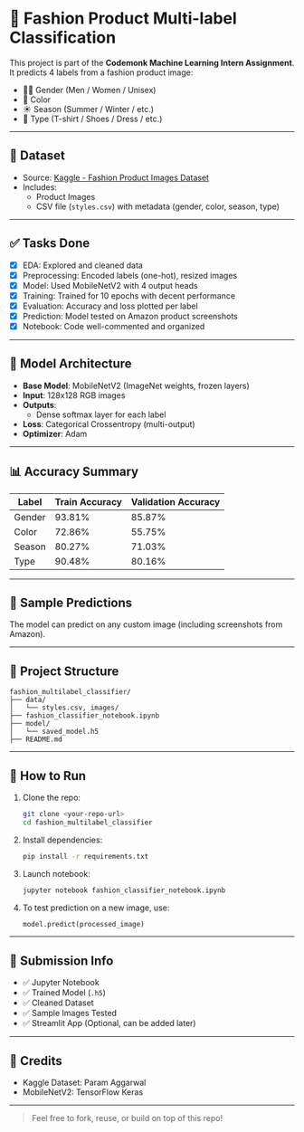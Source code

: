 # 👗 Fashion Product Multi-label Classification

This project is part of the **Codemonk Machine Learning Intern Assignment**.  
It predicts 4 labels from a fashion product image:

- 🧍‍♂️ Gender (Men / Women / Unisex)  
- 🎨 Color  
- ☀️ Season (Summer / Winter / etc.)  
- 👕 Type (T-shirt / Shoes / Dress / etc.)

---

## 📁 Dataset

- Source: [Kaggle - Fashion Product Images Dataset](https://www.kaggle.com/datasets/paramaggarwal/fashion-product-images-dataset)
- Includes:
  - Product Images
  - CSV file (`styles.csv`) with metadata (gender, color, season, type)

---

## ✅ Tasks Done

- [x] EDA: Explored and cleaned data  
- [x] Preprocessing: Encoded labels (one-hot), resized images  
- [x] Model: Used MobileNetV2 with 4 output heads  
- [x] Training: Trained for 10 epochs with decent performance  
- [x] Evaluation: Accuracy and loss plotted per label  
- [x] Prediction: Model tested on Amazon product screenshots  
- [x] Notebook: Code well-commented and organized  

---

## 🧠 Model Architecture

- **Base Model**: MobileNetV2 (ImageNet weights, frozen layers)
- **Input**: 128x128 RGB images
- **Outputs**:  
  - Dense softmax layer for each label  
- **Loss**: Categorical Crossentropy (multi-output)
- **Optimizer**: Adam

---

## 📊 Accuracy Summary

| Label   | Train Accuracy | Validation Accuracy |
|---------|----------------|---------------------|
| Gender  | 93.81%         | 85.87%              |
| Color   | 72.86%         | 55.75%              |
| Season  | 80.27%         | 71.03%              |
| Type    | 90.48%         | 80.16%              |

---

## 🧪 Sample Predictions

The model can predict on any custom image (including screenshots from Amazon).

---

## 📁 Project Structure

```
fashion_multilabel_classifier/
├── data/
│   └── styles.csv, images/
├── fashion_classifier_notebook.ipynb
├── model/
│   └── saved_model.h5
├── README.md
```

---

## 🚀 How to Run

1. Clone the repo:
   ```bash
   git clone <your-repo-url>
   cd fashion_multilabel_classifier
   ```

2. Install dependencies:
   ```bash
   pip install -r requirements.txt
   ```

3. Launch notebook:
   ```bash
   jupyter notebook fashion_classifier_notebook.ipynb
   ```

4. To test prediction on a new image, use:
   ```python
   model.predict(processed_image)
   ```

---

## 📝 Submission Info

- ✅ Jupyter Notebook
- ✅ Trained Model (`.h5`)
- ✅ Cleaned Dataset
- ✅ Sample Images Tested
- ✅ Streamlit App (Optional, can be added later)

---

## 🔗 Credits

- Kaggle Dataset: Param Aggarwal
- MobileNetV2: TensorFlow Keras

---

> Feel free to fork, reuse, or build on top of this repo!
